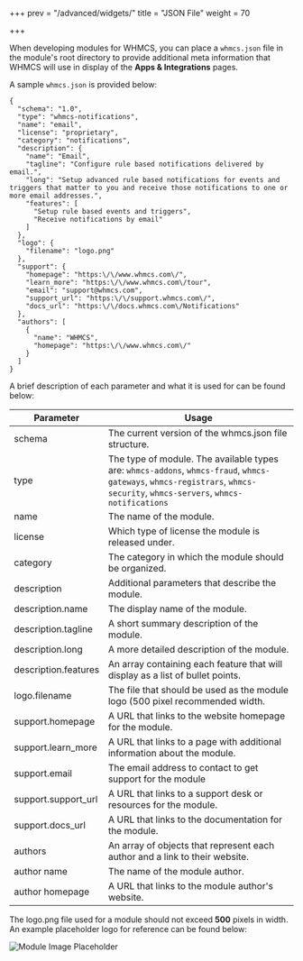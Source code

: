 +++
prev = "/advanced/widgets/"
title = "JSON File"
weight = 70

+++

When developing modules for WHMCS, you can place a `whmcs.json` file in the module's root directory to provide additional meta information that WHMCS will use in display of the **Apps & Integrations** pages. 

A sample `whmcs.json` is provided below:

```
{
  "schema": "1.0",
  "type": "whmcs-notifications",
  "name": "email",
  "license": "proprietary",
  "category": "notifications",
  "description": {
    "name": "Email",
    "tagline": "Configure rule based notifications delivered by email.",
    "long": "Setup advanced rule based notifications for events and triggers that matter to you and receive those notifications to one or more email addresses.",
    "features": [
      "Setup rule based events and triggers",
      "Receive notifications by email"
    ]
  },
  "logo": {
    "filename": "logo.png"
  },
  "support": {
    "homepage": "https:\/\/www.whmcs.com\/", 
    "learn_more": "https:\/\/www.whmcs.com\/tour", 
    "email": "support@whmcs.com", 
    "support_url": "https:\/\/support.whmcs.com\/",
    "docs_url": "https:\/\/docs.whmcs.com\/Notifications"
  },
  "authors": [
    {
      "name": "WHMCS",
      "homepage": "https:\/\/www.whmcs.com\/"
    }
  ]
}
```

A brief description of each parameter and what it is used for can be found below:

| Parameter            | Usage                                                                                                                                                        |
|----------------------|--------------------------------------------------------------------------------------------------------------------------------------------------------------|
| schema               | The current version of the whmcs.json file structure.                                                                                                        |
| type                 | The type of module. The available types are: `whmcs-addons`, `whmcs-fraud`, `whmcs-gateways`, `whmcs-registrars`, `whmcs-security`, `whmcs-servers`, `whmcs-notifications` |
| name                 | The name of the module.                                                                                                                                      |
| license              | Which type of license the module is released under.                                                                                                          |
| category             | The category in which the module should be organized.                                                                                                        |
| description          | Additional parameters that describe the module.                                                                                                              |
| description.name     | The display name of the module.                                                                                                                              |
| description.tagline  | A short summary description of the module.                                                                                                                   |
| description.long     | A more detailed description of the module.                                                                                                                   |
| description.features | An array containing each feature that will display as a list of bullet points.                                                                               |
| logo.filename        | The file that should be used as the module logo (500 pixel recommended width.                                                                                                             |
| support.homepage     | A URL that links to the website homepage for the module.                                                                                                        |
| support.learn_more     | A URL that links to a page with additional information about the module.                                                                                                        |
| support.email     | The email address to contact to get support for the module                                                                                                        |
| support.support_url     | A URL that links to a support desk or resources for the module.                                                                                                        |
| support.docs_url     | A URL that links to the documentation for the module.                                                                                                        |
| authors              | An array of objects that represent each author and a link to their website.                                                                                  |
| author name          | The name of the module author.                                                                                                                               |
| author homepage      | A URL that links to the module author's website.                                                                                                             |

The logo.png file used for a module should not exceed **500** pixels in width. An example placeholder logo for reference can be found below:

 <img src="../module-image-placeholder.png" alt="Module Image Placeholder" />
